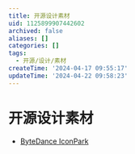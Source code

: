 ```yaml
---
title: 开源设计素材
uid: 1125899907442602
archived: false
aliases: []
categories: []
tags:
  - 开源/设计/素材
createTime: '2024-04-17 09:55:17'
updateTime: '2024-04-22 09:58:23'
---
```


# 开源设计素材

- [ByteDance IconPark](https://iconpark.oceanengine.com/home)
